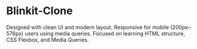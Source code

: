 # Blinkit-Clone
Designed with clean UI and modern layout. Responsive for mobile (200px–576px) users using media queries. Focused on learning HTML structure, CSS Flexbox, and Media Queries.
